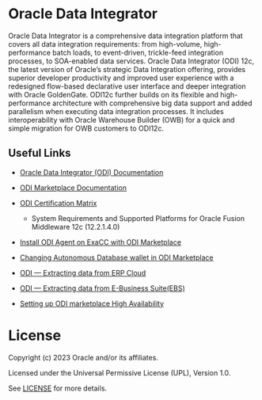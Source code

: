 # Oracle Data Integrator

Oracle Data Integrator is a comprehensive data integration platform that covers all data integration requirements: from high-volume, high-performance batch loads, to event-driven, trickle-feed integration processes, to SOA-enabled data services. Oracle Data Integrator (ODI) 12c, the latest version of Oracle’s strategic Data Integration offering, provides superior developer productivity and improved user experience with a redesigned flow-based declarative user interface and deeper integration with Oracle GoldenGate. ODI12c further builds on its flexible and high-performance architecture with comprehensive big data support and added parallelism when executing data integration processes. It includes interoperability with Oracle Warehouse Builder (OWB) for a quick and simple migration for OWB customers to ODI12c. 


 
## Useful Links
 
- [Oracle Data Integrator (ODI) Documentation](https://docs.oracle.com/en/middleware/fusion-middleware/data-integrator/12.2.1.4/odiun/overview-oracle-data-integrator.html#GUID-3B2C52A4-8AFB-424A-9964-29838E875433)
      
- [ODI Marketplace Documentation](https://docs.oracle.com/en/middleware/fusion-middleware/data-integrator/12.2.1.4/dimgs/getting-started-oracle-cloud-marketplace.html#GUID-1793F6A6-8581-465D-BBE3-8F0C8ADD6536)

- [ODI Certification Matrix](https://www.oracle.com/middleware/technologies/fusion-certification.html)
    - System Requirements and Supported Platforms for Oracle Fusion Middleware 12c (12.2.1.4.0)

- [Install ODI Agent on ExaCC with ODI Marketplace](https://eloi-lopes29.medium.com/install-odi-agent-on-exacc-with-odi-marketplace-c98a1a422f55)

- [Changing Autonomous Database wallet in ODI Marketplace](https://eloi-lopes29.medium.com/changing-autonomous-database-wallet-in-odi-marketplace-707a2e2dcf9)

- [ODI — Extracting data from ERP Cloud](https://eloi-lopes29.medium.com/odi-extracting-data-from-erp-cloud-f503baef4499)

- [ODI — Extracting data from E-Business Suite(EBS)](https://eloi-lopes29.medium.com/odi-extracting-data-from-e-business-suite-ebs-3ec690003a9b)

- [Setting up ODI marketplace High Availability](https://eloi-lopes29.medium.com/setting-up-odi-marketplace-high-availability-b1156d4169ec)


# License

Copyright (c) 2023 Oracle and/or its affiliates.

Licensed under the Universal Permissive License (UPL), Version 1.0.

See [LICENSE](https://github.com/oracle-devrel/technology-engineering/blob/main/LICENSE) for more details.
